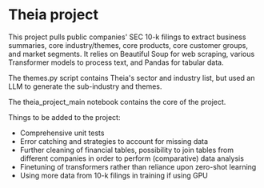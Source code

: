 # Theia project
 
This project pulls public companies' SEC 10-k filings to extract business summaries, core industry/themes, core products, core customer groups, and market segments. It relies on Beautiful Soup for web scraping, various Transformer models to process text, and Pandas for tabular data.

The themes.py script contains Theia's sector and industry list, but used an LLM to generate the sub-industry and themes.

The theia_project_main notebook contains the core of the project.

Things to be added to the project:
-  Comprehensive unit tests
- Error catching and strategies to account for missing data
- Further cleaning of financial tables, possibility to join tables from different companies in order to perform (comparative) data analysis
- Finetuning of transformers rather than reliance upon zero-shot learning
- Using more data from 10-k filings in training if using GPU

